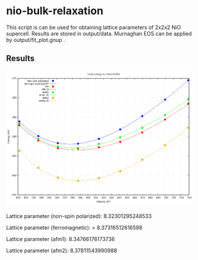 # nio-bulk-relaxation

This script is can be used for obtaining lattice parameters of 2x2x2 NiO supercell. Results are stored in output/data. Murnaghan EOS can be applied by output/fit_plot.gnup .

## Results

![Plot](https://raw.githubusercontent.com/tugberko/nio-bulk-relaxation/master/output/plot.png)

Lattice parameter (non-spin polarized): 8.32301295248533

Lattice parameter (ferromagnetic): = 8.37316512616598

Lattice parameter (afm1): 8.34766176173736

Lattice parameter (afm2): 8.37811543990988



